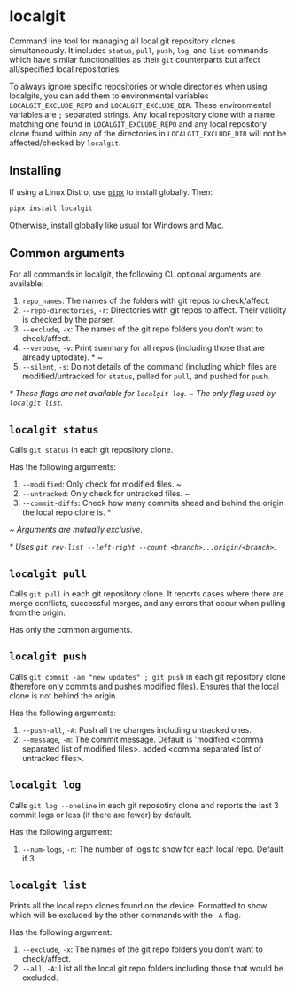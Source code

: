 # localgit

Command line tool for managing all local git repository clones simultaneously. It includes `status`, `pull`, `push`, `log`, and `list` commands which have similar functionalities as their `git` counterparts but affect all/specified local repositories.

To always ignore specific repositories or whole directories when using localgits, you can add them to environmental variables `LOCALGIT_EXCLUDE_REPO` and `LOCALGIT_EXCLUDE_DIR`. These environmental variables are `;` separated strings. Any local repository clone with a name matching one found in `LOCALGIT_EXCLUDE_REPO` and any local repository clone found within any of the directories in `LOCALGIT_EXCLUDE_DIR` will not be affected/checked by `localgit`.

## Installing

If using a Linux Distro, use [`pipx`](https://github.com/pypa/pipx) to install globally. Then:

```bash
pipx install localgit
```

Otherwise, install globally like usual for Windows and Mac.

## Common arguments

For all commands in localgit, the following CL optional arguments are available:

1. `repo_names`: The names of the folders with git repos to check/affect.
1. `--repo-directories`, `-r`: Directories with git repos to affect. Their validity is checked by the parser.
1. `--exclude`, `-x`: The names of the git repo folders you don't want to check/affect.
1. `--verbose`, `-v`: Print summary for all repos (including those that are already uptodate). \* \~
1. `--silent`, `-s`: Do not details of the command (including which files are modified/untracked for `status`, pulled for `pull`, and pushed for `push`.

_\* These flags are not available for `localgit log`._
_\~ The only flag used by `localgit list`._

## `localgit status`

Calls `git status` in each git repository clone.

Has the following arguments:

1. `--modified`: Only check for modified files. \~
1. `--untracked`: Only check for untracked files. \~
1. `--commit-diffs`: Check how many commits ahead and behind the origin the local repo clone is. \*

_\~ Arguments are mutually exclusive._

_\* Uses `git rev-list --left-right --count <branch>...origin/<branch>`._

## `localgit pull`

Calls `git pull` in each git repository clone. It reports cases where there are merge conflicts, successful merges, and any errors that occur when pulling from the origin.

Has only the common arguments.

## `localgit push`

Calls `git commit -am "new updates" ; git push` in each git repository clone (therefore only commits and pushes modified files). Ensures that the local clone is not behind the origin.

Has the following arguments:

1. `--push-all`, `-A`: Push all the changes including untracked ones.
1. `--message`, `-m`: The commit message. Default is 'modified \<comma separated list of modified files>. added \<comma separated list of untracked files>.

## `localgit log`

Calls `git log --oneline` in each git reposotiry clone and reports the last 3 commit logs or less (if there are fewer) by default.

Has the following argument:

1. `--num-logs`, `-n`: The number of logs to show for each local repo. Default if 3.

## `localgit list`

Prints all the local repo clones found on the device. Formatted to show which will be excluded by the other commands with the `-A` flag.

Has the following argument:

1. `--exclude`, `-x`: The names of the git repo folders you don't want to check/affect.
1. `--all`, `-A`: List all the local git repo folders including those that would be excluded.

